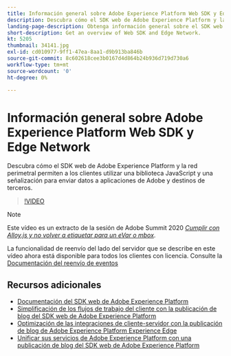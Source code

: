 ```yaml
---
title: Información general sobre Adobe Experience Platform Web SDK y Edge Network
description: Descubra cómo el SDK web de Adobe Experience Platform y la red perimetral permiten a los clientes utilizar una biblioteca JavaScript y una señalización para enviar datos a aplicaciones de Adobe y destinos de terceros.
landing-page-description: Obtenga información general sobre el SDK web y la red perimetral.
short-description: Get an overview of Web SDK and Edge Network.
kt: 5205
thumbnail: 34141.jpg
exl-id: cd010977-9ff1-47ea-8aa1-d9b913ba846b
source-git-commit: 8c602618cee3b0167d4d864b24b936d719d730a6
workflow-type: tm+mt
source-wordcount: '0'
ht-degree: 0%

---
```


# Información general sobre Adobe Experience Platform Web SDK y Edge Network

Descubra cómo el SDK web de Adobe Experience Platform y la red perimetral permiten a los clientes utilizar una biblioteca JavaScript y una señalización para enviar datos a aplicaciones de Adobe y destinos de terceros.

>[!VIDEO](https://video.tv.adobe.com/v/34141?quality=12&learn=on)

>[!NOTE]
>
>Este vídeo es un extracto de la sesión de Adobe Summit 2020 *[Cumplir con Alloy.js y no volver a etiquetar para un eVar o mbox](https://business.adobe.com/summit/2020/with-alloy-js-never-tag-for-an-evar-or-mbox-again.html)*.
>
>La funcionalidad de reenvío del lado del servidor que se describe en este vídeo ahora está disponible para todos los clientes con licencia. Consulte la [Documentación del reenvío de eventos](https://experienceleague.adobe.com/docs/experience-platform/tags/event-forwarding/overview.html)

## Recursos adicionales

* [Documentación del SDK web de Adobe Experience Platform](https://experienceleague.adobe.com/docs/experience-platform/edge/home.html?lang=es)
* [Simplificación de los flujos de trabajo del cliente con la publicación de blog del SDK web de Adobe Experience Platform](https://medium.com/adobetech/simplifying-customer-workflows-with-adobe-experience-platform-web-sdk-4e54fe134f4a)
* [Optimización de las integraciones de cliente-servidor con la publicación de blog de Adobe Experience Platform Experience Edge](https://medium.com/adobetech/streamlining-client-server-integrations-with-adobe-experience-platform-experience-edge-1caaef887172)
* [Unificar sus servicios de Adobe Experience Platform con una publicación de blog del SDK web de Adobe Experience Platform](https://medium.com/adobetech/unify-your-adobe-experience-platform-services-with-adobe-experience-platform-web-sdk-75cf6851a9fc)

